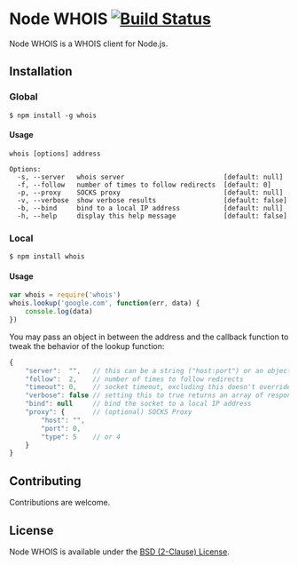 # Node WHOIS [![Build Status](https://travis-ci.org/EneOli/node-whois.svg?branch=master)](https://travis-ci.org/EneOli/node-whois)


Node WHOIS is a WHOIS client for Node.js.

## Installation

### Global

    $ npm install -g whois

#### Usage

    whois [options] address

    Options:
      -s, --server   whois server                         [default: null]
      -f, --follow   number of times to follow redirects  [default: 0]
      -p, --proxy    SOCKS proxy                          [default: null]
      -v, --verbose  show verbose results                 [default: false]
      -b, --bind     bind to a local IP address           [default: null]
      -h, --help     display this help message            [default: false]

### Local

    $ npm install whois

#### Usage

```js
var whois = require('whois')
whois.lookup('google.com', function(err, data) {
	console.log(data)
})
```

You may pass an object in between the address and the callback function to tweak the behavior of the lookup function:

```js
{
	"server":  "",   // this can be a string ("host:port") or an object with host and port as its keys; leaving it empty makes lookup rely on servers.json
	"follow":  2,    // number of times to follow redirects
	"timeout": 0,    // socket timeout, excluding this doesn't override any default timeout value
	"verbose": false // setting this to true returns an array of responses from all servers
	"bind": null     // bind the socket to a local IP address
	"proxy": {       // (optional) SOCKS Proxy
		"host": "",
		"port": 0,
		"type": 5    // or 4
	}
}
```

## Contributing

Contributions are welcome.

## License

Node WHOIS is available under the [BSD (2-Clause) License](http://opensource.org/licenses/BSD-2-Clause).
